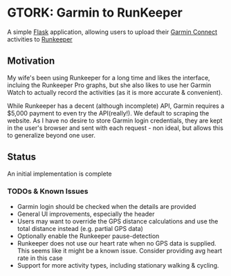 # GTORK: Garmin to RunKeeper

A simple [Flask](http://flask.pocoo.org/) application, allowing users to upload their [Garmin Connect](https://connect.garmin.com) activities to [Runkeeper](https://runkeeper.com/)

## Motivation

My wife's been using Runkeeper for a long time and likes the interface, incluing the Runkeeper Pro graphs, but she also likes to use her Garmin Watch to actually record the activities (as it is more accurate & convenient).

While Runkeeper has a decent (although incomplete) API, Garmin requires a $5,000 payment to even try the API(really!). We default to scraping the website. As I have no desire to store Garmin login credentials, they are kept in the user's browser and sent with each request - non ideal, but allows this to generalize beyond one user. 

## Status

An initial implementation is complete

### TODOs & Known Issues

- Garmin login should be checked when the details are provided
- General UI improvements, especially the header
- Users may want to override the GPS distance calculations and use the total distance instead (e.g. partial GPS data)
- Optionally enable the Runkeeper pause-detection
- Runkeeper does not use our heart rate when no GPS data is supplied. This seems like it might be a known issue. Consider providing avg heart rate in this case
- Support for more activity types, including stationary walking & cycling. 


